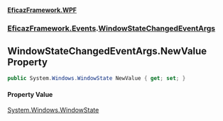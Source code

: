 #### [EficazFramework.WPF](EficazFrameworkWPF.md 'EficazFramework WPF')
### [EficazFramework.Events](EficazFrameworkWPF.md#EficazFramework.Events 'EficazFramework.Events').[WindowStateChangedEventArgs](EficazFramework.Events/WindowStateChangedEventArgs.md 'EficazFramework.Events.WindowStateChangedEventArgs')

## WindowStateChangedEventArgs.NewValue Property

```csharp
public System.Windows.WindowState NewValue { get; set; }
```

#### Property Value
[System.Windows.WindowState](https://docs.microsoft.com/en-us/dotnet/api/System.Windows.WindowState 'System.Windows.WindowState')